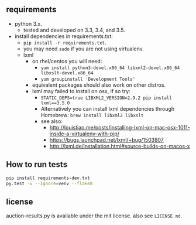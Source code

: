 ## requirements

- python 3.x.
    - tested and developed on 3.3, 3.4, and 3.5.
- install dependencies in requirements.txt:
    - `pip install -r requirements.txt`.
    - you may need `sudo` if you are not using virtualenv.
    - lxml
        - on rhel/centos you will need:
            - `yum install python3-devel.x86_64 libxml2-devel.x86_64 libxslt-devel.x86_64`
            - `yum groupinstall 'Development Tools'`
        - equivalent packages should also work on other distros.
        - lxml may failed to install on osx, if so try:
            - `STATIC_DEPS=true LIBXML2_VERSION=2.9.2 pip install lxml==3.5.0`
            - Alternatively you can install lxml dependencies through Homebrew:
              `brew install libxml2 libxslt`
            - see also:
                - http://louistiao.me/posts/installing-lxml-on-mac-osx-1011-inside-a-virtualenv-with-pip/
                - https://bugs.launchpad.net/lxml/+bug/1503807
                - http://lxml.de/installation.html#source-builds-on-macos-x


## How to run tests

```sh
pip install requirements-dev.txt
py.test -v --ignore=venv --flake8
```

## license

auction-results.py is available under the mit license. also see ``LICENSE.md``.
